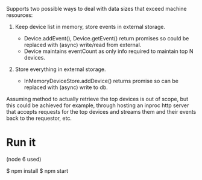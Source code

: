 Supports two possible ways to deal with data sizes that exceed machine resources:

1. Keep device list in memory, store events in external storage.
   - Device.addEvent(), Device.getEvent() return promises so could be replaced with (async) write/read from external.
   - Device maintains eventCount as only info required to maintain top N devices.

2. Store everything in external storage.
   - InMemoryDeviceStore.addDevice() returns promise so can be replaced with (async) write to db.

Assuming method to actually retrieve the top devices is out of scope, but this could be achieved for example, through hosting an inproc http server that accepts requests for the top devices and streams them and their events back to the requestor, etc.

# Run it

(node 6 used)

$ npm install
$ npm start
